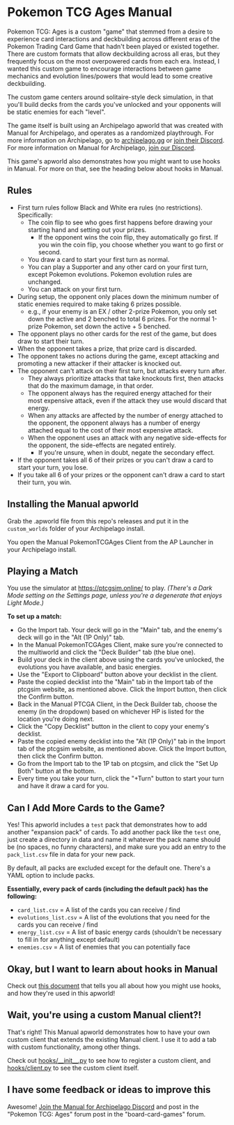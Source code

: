 # Pokemon TCG Ages Manual
Pokemon TCG: Ages is a custom "game" that stemmed from a desire to experience card interactions and deckbuilding across different eras of the Pokemon Trading Card Game that hadn't been played or existed together. There are custom formats that allow deckbuilding across all eras, but they frequently focus on the most overpowered cards from each era. Instead, I wanted this custom game to encourage interactions between game mechanics and evolution lines/powers that would lead to some creative deckbuilding.

The custom game centers around solitaire-style deck simulation, in that you'll build decks from the cards you've unlocked and your opponents will be static enemies for each "level". 

The game itself is built using an Archipelago apworld that was created with Manual for Archipelago, and operates as a randomized playthrough. For more information on Archipelago, go to [archipelago.gg](https://archipelago.gg/) or [join their Discord](https://discord.gg/archipelago). For more information on Manual for Archipelago, [join our Discord](https://discord.gg/T5bcsVHByx).

This game's apworld also demonstrates how you might want to use hooks in Manual. For more on that, see the heading below about hooks in Manual.

## Rules
- First turn rules follow Black and White era rules (no restrictions). Specifically:
  - The coin flip to see who goes first happens before drawing your starting hand and setting out your prizes.
    - If the opponent wins the coin flip, they automatically go first. If you win the coin flip, you choose whether you want to go first or second.
  - You draw a card to start your first turn as normal.
  - You can play a Supporter and any other card on your first turn, except Pokemon evolutions. Pokemon evolution rules are unchanged.
  - You can attack on your first turn.
- During setup, the opponent only places down the minimum number of static enemies required to make taking 6 prizes possible. 
  - e.g., if your enemy is an EX / other 2-prize Pokemon, you only set down the active and 2 benched to total 6 prizes. For the normal 1-prize Pokemon, set down the active + 5 benched.
- The opponent plays no other cards for the rest of the game, but does draw to start their turn.
- When the opponent takes a prize, that prize card is discarded.
- The opponent takes no actions during the game, except attacking and promoting a new attacker if their attacker is knocked out.
- The opponent can't attack on their first turn, but attacks every turn after.
  - They always prioritize attacks that take knockouts first, then attacks that do the maximum damage, in that order.
  - The opponent always has the required energy attached for their most expensive attack, even if the attack they use would discard that energy.
  - When any attacks are affected by the number of energy attached to the opponent, the opponent always has a number of energy attached equal to the cost of their most expensive attack.
  - When the opponent uses an attack with any negative side-effects for the opponent, the side-effects are negated entirely. 
    - If you're unsure, when in doubt, negate the secondary effect.
- If the opponent takes all 6 of their prizes or you can't draw a card to start your turn, you lose.
- If you take all 6 of your prizes or the opponent can't draw a card to start their turn, you win.

## Installing the Manual apworld
Grab the .apworld file from this repo's releases and put it in the `custom_worlds` folder of your Archipelago install.

You open the Manual PokemonTCGAges Client from the AP Launcher in your Archipelago install.

## Playing a Match
You use the simulator at https://ptcgsim.online/ to play. _(There's a Dark Mode setting on the Settings page, unless you're a degenerate that enjoys Light Mode.)_

**To set up a match:**
- Go the Import tab. Your deck will go in the "Main" tab, and the enemy's deck will go in the "Alt (1P Only)" tab.
- In the Manual PokemonTCGAges Client, make sure you're connected to the multiworld and click the "Deck Builder" tab (the blue one).
- Build your deck in the client above using the cards you've unlocked, the evolutions you have available, and basic energies.
- Use the "Export to Clipboard" button above your decklist in the client.
- Paste the copied decklist into the "Main" tab in the Import tab of the ptcgsim website, as mentioned above. Click the Import button, then click the Confirm button.
- Back in the Manual PTCGA Client, in the Deck Builder tab, choose the enemy (in the dropdown) based on whichever HP is listed for the location you're doing next.
- Click the "Copy Decklist" button in the client to copy your enemy's decklist.
- Paste the copied enemy decklist into the "Alt (1P Only)" tab in the Import tab of the ptcgsim website, as mentioned above. Click the Import button, then click the Confirm button.
- Go from the Import tab to the 1P tab on ptcgsim, and click the "Set Up Both" button at the bottom.
- Every time you take your turn, click the "+Turn" button to start your turn and have it draw a card for you.

## Can I Add More Cards to the Game?
Yes! This apworld includes a `test` pack that demonstrates how to add another "expansion pack" of cards. To add another pack like the `test` one, just create a directory in data and name it whatever the pack name should be (no spaces, no funny characters), and make sure you add an entry to the `pack_list.csv` file in data for your new pack.

By default, all packs are excluded except for the default one. There's a YAML option to include packs.

**Essentially, every pack of cards (including the default pack) has the following:**
- `card_list.csv` = A list of the cards you can receive / find
- `evolutions_list.csv` = A list of the evolutions that you need for the cards you can receive / find
- `energy_list.csv` = A list of basic energy cards (shouldn't be necessary to fill in for anything except default)
- `enemies.csv` = A list of enemies that you can potentially face

## Okay, but I want to learn about hooks in Manual
Check out [this document](hooks.md) that tells you all about how you might use hooks, and how they're used in this apworld!

## Wait, you're using a custom Manual client?!
That's right! This Manual apworld demonstrates how to have your own custom client that extends the existing Manual client. I use it to add a tab with custom functionality, among other things.

Check out [hooks/\_\_init\_\_.py](manual_pokemontcgages_fuzzy/hooks/__init__.py) to see how to register a custom client, and [hooks/client.py](manual_pokemontcgages_fuzzy/hooks/client.py) to see the custom client itself.

## I have some feedback or ideas to improve this
Awesome! [Join the Manual for Archipelago Discord](https://discord.gg/T5bcsVHByx) and post in the "Pokemon TCG: Ages" forum post in the "board-card-games" forum.
